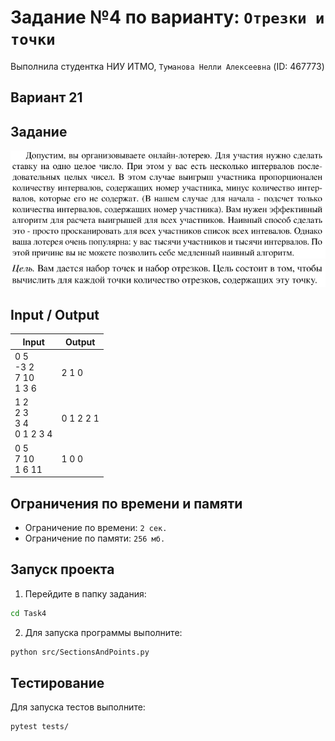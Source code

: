 # Задание №4 по варианту: `Отрезки и точки`
Выполнила студентка НИУ ИТМО, `Туманова Нелли Алексеевна` (ID: 467773)

## Вариант 21

## Задание 
![img.png](task_start.png)
![img.png](task_end.png)

## Input / Output 

| Input                             | Output    |
|-----------------------------------|-----------|
| 0 5<br/>-3 2<br/>7 10<br/>1 3 6   | 2 1 0     |
| 1 2<br/>2 3<br/>3 4<br/>0 1 2 3 4 | 0 1 2 2 1 |
| 0 5<br/>7 10<br/>1 6 11           | 1 0 0     |

## Ограничения по времени и памяти

- Ограничение по времени: `2 сек.`
- Ограничение по памяти: `256 мб.`


## Запуск проекта
1. Перейдите в папку задания:
```bash
cd Task4
```

2. Для запуска программы выполните:
```bash
python src/SectionsAndPoints.py
```

## Тестирование
Для запуска тестов выполните:
```bash
pytest tests/
```
